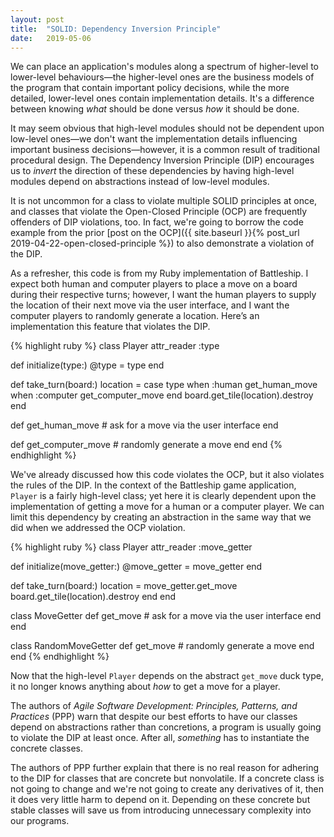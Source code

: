 ```yaml
---
layout: post
title:  "SOLID: Dependency Inversion Principle"
date:   2019-05-06
---
```


We can place an application's modules along a spectrum of higher-level to lower-level behaviours—the higher-level ones are the business models of the program that contain important policy decisions, while the more detailed, lower-level ones contain implementation details. It's a difference between knowing _what_ should be done versus _how_ it should be done.

It may seem obvious that high-level modules should not be dependent upon low-level ones—we don't want the implementation details influencing important business decisions—however, it is a common result of traditional procedural design. The Dependency Inversion Principle (DIP) encourages us to _invert_ the direction of these dependencies by having high-level modules depend on abstractions instead of low-level modules.

It is not uncommon for a class to violate multiple SOLID principles at once, and classes that violate the Open-Closed Principle (OCP) are frequently offenders of DIP violations, too. In fact, we're going to borrow the code example from the prior [post on the OCP]({{ site.baseurl }}{% post_url 2019-04-22-open-closed-principle %}) to also demonstrate a violation of the DIP.

As a refresher, this code is from my Ruby implementation of Battleship. I expect both human and computer players to place a move on a board during their respective turns; however, I want the human players to supply the location of their next move via the user interface, and I want the computer players to randomly generate a location. Here’s an implementation this feature that violates the DIP.

{% highlight ruby %}
class Player
  attr_reader :type

  def initialize(type:)
    @type = type
  end

  def take_turn(board:)
    location = case type
    when :human
      get_human_move
    when :computer
      get_computer_move
    end
    board.get_tile(location).destroy
  end

  def get_human_move
    # ask for a move via the user interface
  end

  def get_computer_move
    # randomly generate a move
  end
end
{% endhighlight %}

We've already discussed how this code violates the OCP, but it also violates the rules of the DIP. In the context of the Battleship game application, `Player` is a fairly high-level class; yet here it is clearly dependent upon the implementation of getting a move for a human or a computer player. We can limit this dependency by creating an abstraction in the same way that we did when we addressed the OCP violation.

{% highlight ruby %}
class Player
  attr_reader :move_getter

  def initialize(move_getter:)
    @move_getter = move_getter
  end

  def take_turn(board:)
    location = move_getter.get_move
    board.get_tile(location).destroy
  end
end

class MoveGetter
  def get_move
    # ask for a move via the user interface
  end
end

class RandomMoveGetter
  def get_move
    # randomly generate a move
  end
end
{% endhighlight %}

Now that the high-level `Player` depends on the abstract `get_move` duck type, it no longer knows anything about _how_ to get a move for a player.

The authors of _Agile Software Development: Principles, Patterns, and Practices_ (PPP) warn that despite our best efforts to have our classes depend on abstractions rather than concretions, a program is usually going to violate the DIP at least once. After all, _something_ has to instantiate the concrete classes.

The authors of PPP further explain that there is no real reason for adhering to the DIP for classes that are concrete but nonvolatile. If a concrete class is not going to change and we're not going to create any derivatives of it, then it does very little harm to depend on it. Depending on these concrete but stable classes will save us from introducing unnecessary complexity into our programs.
